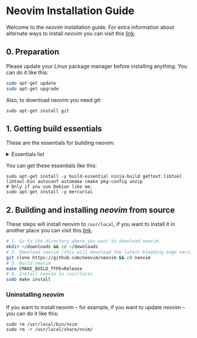 # Neovim Installation Guide

Welcome to the *neovim* installation guide. For extra information about alternate ways to install *neovim* you can visit this [link](https://github.com/neovim/neovim/wiki/Installing-Neovim).

## 0. Preparation

Please update your *Linux* package manager before installing anything. You can do it like this:

```sh
sudo apt-get update
sudo apt-get upgrade
```

Also, to download neovim you need *git*:

```shell
sudo apt-get install git
```

## 1. Getting build essentials

These are the essentials for building neovim:

<details>
	<summary>Essentials list</summary>
<ul>
  <li><pre>build-essential</pre></li>
  <li><pre>ninja-build</pre></li>
  <li><pre>gettext</pre></li>
  <li><pre>libtool</pre></li>
  <li><pre>libtool-bin</pre></li>
  <li><pre>autoconf</pre></li>
  <li><pre>automake</pre></li>
  <li><pre>cmake</pre></li>
  <li><pre>pkg-config</pre></li>
  <li><pre>unzip</pre></li>
  <li><pre>mercurial (with Debian)</pre></li>
</ul>
</details>

You can get these essentials like this:

```shell
sudo apt-get install -y build-essential ninja-build gettext libtool libtool-bin autoconf automake cmake pkg-config unzip
# Only if you use Debian like me.
sudo apt-get install -y mercurial
```

## 2.  Building and installing *neovim* from source

These steps will install neovim to `/usr/local`, if you want to install it in another place you can visit this [link](https://github.com/neovim/neovim/wiki/Installing-Neovim#install-from-source).

```bash
# 1. Go to the directory where you want to download neovim.
mkdir ~/downloads && cd ~/downloads
# 2. Download neovim (this will download the latest bleeding-edge version)
git clone https://github.com/neovim/neovim && cd neovim
# 3. Build neovim
make CMAKE_BUILD_TYPE=Release
# 4. Install neovim to /usr/local
sudo make install
```

### Uninstalling *neovim*

If you want to install neovim – for example, if you want to update neovim – you can do it like this:

```shell
sudo rm /usr/local/bin/nvim
sudo rm -r /usr/local/share/nvim/
```

